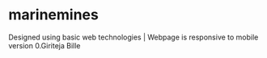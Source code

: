 # marinemines
Designed using basic web technologies | Webpage is responsive to mobile version 
0.Giriteja Bille

